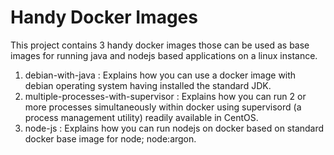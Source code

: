 # Handy Docker Images

This project contains 3 handy docker images those can be used as base images for running java and nodejs based applications on a linux instance.

1. debian-with-java : Explains how you can use a docker image with debian operating system having installed the standard JDK.
2. multiple-processes-with-supervisor : Explains how you can run 2 or more processes simultaneously within docker using supervisord (a process management utility) readily available in CentOS.
3. node-js : Explains how you can run nodejs on docker based on standard docker base image for node; node:argon.

